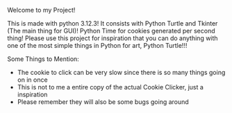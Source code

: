 Welcome to my Project!

This is made with python 3.12.3! It consists with Python Turtle and Tkinter (The main thing for GUI)! Python Time for cookies generated per second thing!
Please use this project for inspiration that you can do anything with one of the most simple things in Python for art, Python Turtle!!!

Some Things to Mention:

- The cookie to click can be very slow since there is so many things going on in once
- This is not to me a entire copy of the actual Cookie Clicker, just a inspiration
- Please remember they will also be some bugs going around
